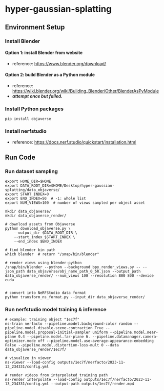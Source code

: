 # hyper-gaussian-splatting

## Environment Setup

### Install Blender

#### Option 1: install Blender from website
- reference: https://www.blender.org/download/

#### Option 2: build Blender as a Python module 
- reference: https://wiki.blender.org/wiki/Building_Blender/Other/BlenderAsPyModule
- ***attempt once but failed.***

### Install Python packages
```
pip install objaverse
```
### Install nerfstudio
- reference: https://docs.nerf.studio/quickstart/installation.html

## Run Code

### Run dataset sampling
```
export HOME_DIR=$HOME
export DATA_ROOT_DIR=$HOME/Desktop/hyper-gaussian-splatting/data_objaverse/
export START_INDEX=0
export END_INDEX=50  # -1: whole list
export NUM_VIEWS=100  # number of views sampled per object asset

mkdir data_objaverse/
mkdir data_objaverse_render/

# download assets from Objaverse
python download_objaverse.py \
    --output_dir $DATA_ROOT_DIR \
    --start_index $START_INDEX \
    --end_index $END_INDEX

# find blender bin path
which blender  # return "/snap/bin/blender"

# render views using blender-python
/snap/bin/blender --python --background bpy_render_views.py -- --json_path data_objaverse/obj_name_path_0_50.json --output_path data_objaverse_render/ --num_views 100 --resolution 800 800 --device cuda


# convert into NeRFStudio data format
python transform_ns_format.py --input_dir data_objaverse_render/
```

### Run nerfstudio model training & inference
```
# example: training object "1ec7f"
ns-train nerfacto --pipeline.model.background-color random --pipeline.model.disable-scene-contraction True --pipeline.model.proposal-initial-sampler uniform --pipeline.model.near-plane 0.4 --pipeline.model.far-plane 6. --pipeline.datamanager.camera-optimizer.mode off --pipeline.model.use-average-appearance-embedding False --pipeline.model.distortion-loss-mult 0 --data data_objaverse_render/1ec7f/

# visualize in viewer
ns-viewer --load-config outputs/1ec7f/nerfacto/2023-11-13_234331/config.yml

# render videos from interpolated training path
ns-render interpolate --load-config outputs/1ec7f/nerfacto/2023-11-13_234331/config.yml --output-path outputs/1ec7f/render.mp4
```